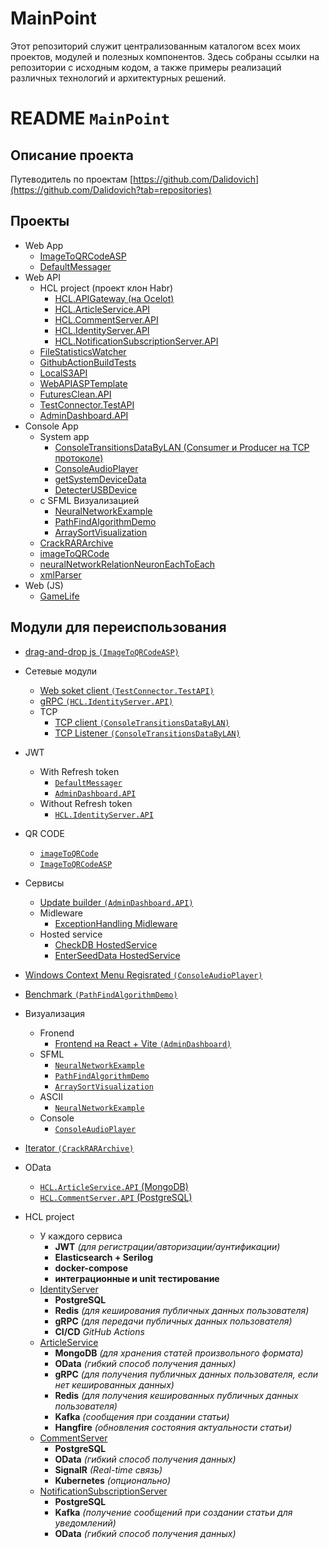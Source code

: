 # MainPoint
Этот репозиторий служит централизованным каталогом всех моих проектов, модулей и полезных компонентов. Здесь собраны ссылки на репозитории с исходным кодом, а также примеры реализаций различных технологий и архитектурных решений.
# README **`MainPoint`**
## Описание проекта
Путеводитель по проектам [https://github.com/Dalidovich](https://github.com/Dalidovich?tab=repositories)

## Проекты
- Web App
    - [ImageToQRCodeASP](https://github.com/Dalidovich/ImageToQRCodeASP)
    - [DefaultMessager](https://github.com/Dalidovich/DefaultMessager)
- Web API
    - HCL project (проект клон Habr)
        - [HCL.APIGateway (на Ocelot)](https://github.com/Dalidovich/HCL.APIGateway)
        - [HCL.ArticleService.API](https://github.com/Dalidovich/HCL.ArticleService.API)
        - [HCL.CommentServer.API](https://github.com/Dalidovich/HCL.CommentServer.API)
        - [HCL.IdentityServer.API](https://github.com/Dalidovich/HCL.IdentityServer.API)
        - [HCL.NotificationSubscriptionServer.API](https://github.com/Dalidovich/HCL.NotificationSubscriptionServer.API)
    - [FileStatisticsWatcher](https://github.com/Dalidovich/FileStatisticsWatcher)
    - [GithubActionBuildTests](https://github.com/Dalidovich/GithubActionBuildTests)
    - [LocalS3API](https://github.com/Dalidovich/LocalS3API)
    - [WebAPIASPTemplate](https://github.com/Dalidovich/WebAPIASPTemplate)
    - [FuturesClean.API](https://github.com/Dalidovich/FuturesClean.API)
    - [TestConnector.TestAPI](https://github.com/Dalidovich/TestConnector.TestAPI)
    - [AdminDashboard.API](https://github.com/Dalidovich/AdminDashboard.API)
- Console App
    - System app
        - [ConsoleTransitionsDataByLAN (Consumer и Producer на TCP протоколе)](https://github.com/Dalidovich/ConsoleTransitionsDataByLAN)
        - [ConsoleAudioPlayer](https://github.com/Dalidovich/ConsoleAudioPlayer)
        - [getSystemDeviceData](https://github.com/Dalidovich/getSystemDeviceData)
        - [DetecterUSBDevice](https://github.com/Dalidovich/DetecterUSBDevice)
    - с SFML Визуализацией
        - [NeuralNetworkExample](https://github.com/Dalidovich/NeuralNetworkExample)
        - [PathFindAlgorithmDemo](https://github.com/Dalidovich/PathFindAlgorithmDemo)
        - [ArraySortVisualization](https://github.com/Dalidovich/ArraySortVisualization)
    - [CrackRARArchive](https://github.com/Dalidovich/CrackRARArchive)
    - [imageToQRCode](https://github.com/Dalidovich/imageToQRCode)
    - [neuralNetworkRelationNeuronEachToEach](https://github.com/Dalidovich/neuralNetworkRelationNeuronEachToEach)
    - [xmlParser](https://github.com/Dalidovich/xmlParser)
- Web (JS)
    - [GameLife](https://github.com/Dalidovich/GameLife)

## Модули для переиспользования
- [drag-and-drop js `(ImageToQRCodeASP)`](https://github.com/Dalidovich/ImageToQRCodeASP/blob/master/ImageToQRCodeWebSite/Views/Home/Index.cshtml)
- Сетевые модули
    - [Web soket client `(TestConnector.TestAPI)`](https://github.com/Dalidovich/TestConnector.TestAPI/blob/master/TestConnector/WevSocket/WebSocketClientParser.cs)
    - [gRPC `(HCL.IdentityServer.API)`](https://github.com/Dalidovich/HCL.IdentityServer.API/blob/master/HCL.IdentityServer.API.BLL/Protos/AthorService.proto)
    - TCP
        - [TCP client `(ConsoleTransitionsDataByLAN)`](https://github.com/Dalidovich/ConsoleTransitionsDataByLAN/blob/master/ConsoleTransitionsDataByLAN.Consumer/TCPConsumer.cs)
        - [TCP Listener `(ConsoleTransitionsDataByLAN)`](https://github.com/Dalidovich/ConsoleTransitionsDataByLAN/blob/master/ConsoleTransitionsDataByLAN.Producer/TCPProducer.cs)
- JWT
    - With Refresh token
        - [`DefaultMessager`](https://github.com/Dalidovich/DefaultMessager/blob/infinityScroll/DefaultMessager.BLL/Implementation/AccountService.cs)
        - [`AdminDashboard.API`](https://github.com/Dalidovich/AdminDashboard.API/blob/master/AdminDashboard.API.BLL/Services/RegistrationService.cs)
    - Without Refresh token
        - [`HCL.IdentityServer.API`](https://github.com/Dalidovich/HCL.IdentityServer.API/blob/master/HCL.IdentityServer.API.BLL/Services/TokenService.cs)
- QR CODE
    - [`imageToQRCode`](https://github.com/Dalidovich/imageToQRCode/blob/master/imageToQRCode/ImgToQRCodeConverter.cs)
    - [`ImageToQRCodeASP`](https://github.com/Dalidovich/ImageToQRCodeASP/blob/master/ImageToQRCodeWebSite/Models/ImgToQRCodeConverter.cs)
- Сервисы
    - [Update builder `(AdminDashboard.API)`](https://github.com/Dalidovich/AdminDashboard.API/tree/master/AdminDashboard.API.BLL/Services/HelperService)
    - Midleware
        - [ExceptionHandling Midleware](https://github.com/Dalidovich/WebAPIASPTemplate/blob/master/WebAPIASPTemplate.API/Midlaware/ExceptionHandlingMiddleware.cs)
    - Hosted service
        - [CheckDB HostedService](https://github.com/Dalidovich/WebAPIASPTemplate/blob/master/WebAPIASPTemplate.API/HostedServices/CheckDBHostedService.cs)
        - [EnterSeedData HostedService](https://github.com/Dalidovich/WebAPIASPTemplate/blob/master/WebAPIASPTemplate.API/HostedServices/EnterSeedDataHostedService.cs)

- [Windows Context Menu Regisrated `(ConsoleAudioPlayer)`](https://github.com/Dalidovich/ConsoleAudioPlayer/blob/master/ConsoleAudioPlayer/PlayerSettings/ContextMenuRegisrated.cs)

- [Benchmark `(PathFindAlgorithmDemo)`](https://github.com/Dalidovich/PathFindAlgorithmDemo/tree/master/PathFindAlgorithmDemo.Benchmark)
- Визуализация
    - Fronend
        - [Frontend на React + Vite `(AdminDashboard)`](https://github.com/Dalidovich/AdminDashboard.API/tree/master/AdminDashboard)
    - SFML
        - [`NeuralNetworkExample`](https://github.com/Dalidovich/NeuralNetworkExample/blob/master/NeuralNetworkExample/ExampleImplement/DataSection/Implement/DataNNSectionWithSFML.cs)
        - [`PathFindAlgorithmDemo`](https://github.com/Dalidovich/PathFindAlgorithmDemo/blob/master/PathFindAlgorithmDemo/HelpFullTools/Display.cs#L141)
        - [`ArraySortVisualization`](https://github.com/Dalidovich/ArraySortVisualization/blob/master/ArraySortVisualization/Visualization.cs#L91)
    - ASCII
        - [`NeuralNetworkExample`](https://github.com/Dalidovich/NeuralNetworkExample/blob/master/NeuralNetworkExample/ExampleImplement/DataSection/Implement/DataNNSectionWithSymbols.cs)
    - Console
        - [`ConsoleAudioPlayer`](https://github.com/Dalidovich/ConsoleAudioPlayer/blob/master/ConsoleAudioPlayer/VisualizeComponent/Visualizer.cs)
- [Iterator `(CrackRARArchive)`](https://github.com/Dalidovich/CrackRARArchive/blob/master/CrackRARArchive/IteratorOnArray.cs)
- OData
    - [`HCL.ArticleService.API` (MongoDB)](https://github.com/Dalidovich/HCL.ArticleService.API/blob/master/HCL.ArticleService.API/DIManger.cs#L37)
    - [`HCL.CommentServer.API` (PostgreSQL)](https://github.com/Dalidovich/HCL.CommentServer.API/blob/master/HCL.CommentServer.API/DIManger.cs#L43)
- HCL project
    - У каждого сервиса
        - **JWT** *(для регистрации/авторизации/аунтификации)*
        - **Elasticsearch + Serilog**
        - **docker-compose**
        - **интеграционные и unit тестирование**
    - [IdentityServer](https://github.com/Dalidovich/HCL.IdentityServer.API)
        - **PostgreSQL**
        - **Redis** *(для кеширования публичных данных пользователя)*
        - **gRPC** *(для передачи публичных данных пользователя)*
        - **CI/CD** *GitHub Actions*
    - [ArticleService](https://github.com/Dalidovich/HCL.ArticleService.API)
        - **MongoDB** *(для хранения статей произвольного формата)*
        - **OData** *(гибкий способ получения данных)*
        - **gRPC** *(для получения публичных данных пользователя, если нет кешированных данных)*
        - **Redis** *(для получения кешированных публичных данных пользователя)*
        - **Kafka** *(сообщения при создании статьи)*
        - **Hangfire** *(обновления состояния актуальности статьи)*
    - [CommentServer](https://github.com/Dalidovich/HCL.IdentityServer.API)
        - **PostgreSQL**
        - **OData** *(гибкий способ получения данных)*
        - **SignalR** *(Real-time связь)*
        - **Kubernetes** *(опционально)*
    - [NotificationSubscriptionServer](https://github.com/Dalidovich/HCL.IdentityServer.API)
        - **PostgreSQL**
        - **Kafka** *(получение сообщений при создании статьи для уведомлений)*
        - **OData** *(гибкий способ получения данных)*
